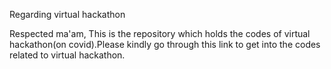 Regarding virtual hackathon

Respected ma'am,
        This is the repository which holds the codes of virtual hackathon(on covid).Please kindly go through this link to get into the codes related to virtual hackathon.
